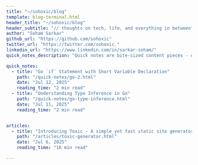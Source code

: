 ```yaml
---
title: "~/sohoxic/blog"
template: blog-terminal.html
header_title: "~/sohoxic/blog"
header_subtitle: "// thoughts on tech, life, and everything in between"
author: "Soham Sarkar"
github_url: "https://github.com/sohoxic"
twitter_url: "https://twitter.com/sohoxic_"
linkedin_url: "https://www.linkedin.com/in/sarkar-soham/"
quick_notes_description: "Quick notes are bite-sized content pieces - quick thoughts, code snippets, book notes, and tips. Perfect for when you want something informative but don't have time for a full article."

quick_notes:
  - title: "Go `if` Statement with Short Variable Declaration"
    path: "/quick-notes/go-2.html"
    date: "Jul 12, 2025"
    reading_time: "2 min read"
  - title: "Understanding Type Inference in Go"
    path: "/quick-notes/go-type-inference.html"
    date: "Jul 11, 2025"
    reading_time: "2 min read"


articles:
  - title: "Introducing Toxic - A simple yet fast static site generator"
    path: "/articles/toxic-generator.html"
    date: "Jul 6, 2025"
    reading_time: "16 min read"

---
```

